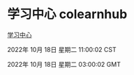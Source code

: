 # 学习中心 colearnhub
[学习中心](http://59.174.8.172:56308/colearnhub/)

2022年 10月 18日 星期二 11:00:02 CST

2022年 10月 18日 星期二 03:00:02 GMT
